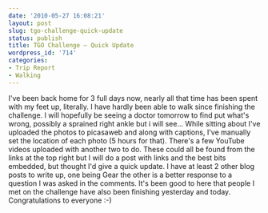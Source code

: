 ```yaml
---
date: '2010-05-27 16:08:21'
layout: post
slug: tgo-challenge-quick-update
status: publish
title: TGO Challenge – Quick Update
wordpress_id: '714'
categories:
- Trip Report
- Walking
---
```


I've been back home for 3 full days now, nearly all that time has been spent with my feet up, literally. I have hardly been able to walk since finishing the challenge. I will hopefully be seeing a doctor tomorrow to find put what's wrong, possibly a sprained right ankle but i will see... While sitting about I've uploaded the photos to picasaweb and along with captions, I've manually set the location of each photo (5 hours for that). There's a few YouTube videos uploaded with another two to do. These could all be found from the links at the top right but I will do a post with links and the best bits embedded, but thought I'd give a quick update. I have at least 2 other blog posts to write up, one being Gear the other is a better response to a question I was asked in the comments. It's been good to here that people I met on the challenge have also been finishing yesterday and today. Congratulations to everyone :-)
